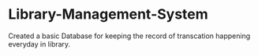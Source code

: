 # Library-Management-System
Created a basic Database for keeping the record of transcation happening everyday in library.
